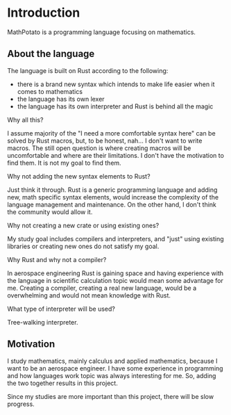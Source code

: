 # Introduction

MathPotato is a programming language focusing on mathematics.

## About the language

The language is built on Rust according to the following:

- there is a brand new syntax which intends to make life easier when it comes to
  mathematics
- the language has its own lexer
- the language has its own interpreter and Rust is behind all the magic

Why all this?

I assume majority of the "I need a more comfortable syntax here" can be solved
by Rust macros, but, to be honest, nah... I don't want to write macros.
The still open question is where creating macros will be uncomfortable and where
are their limitations.
I don't have the motivation to find them.
It is not my goal to find them.

Why not adding the new syntax elements to Rust?

Just think it through.
Rust is a generic programming language and adding new, math specific syntax
elements, would increase the complexity of the language management and
maintenance.
On the other hand, I don't think the community would allow it.

Why not creating a new crate or using existing ones?

My study goal includes compilers and interpreters, and "just" using existing
libraries or creating new ones do not satisfy my goal.

Why Rust and why not a compiler?

In aerospace engineering Rust is gaining space and having experience with the
language in scientific calculation topic would mean some advantage for me.
Creating a compiler, creating a real new language, would be a overwhelming and
would not mean knowledge with Rust.

What type of interpreter will be used?

Tree-walking interpreter.

## Motivation

I study mathematics, mainly calculus and applied mathematics, because I want to
be an aerospace engineer.
I have some experience in programming and how languages work topic was always
interesting for me.
So, adding the two together results in this project.

Since my studies are more important than this project, there will be slow
progress.
